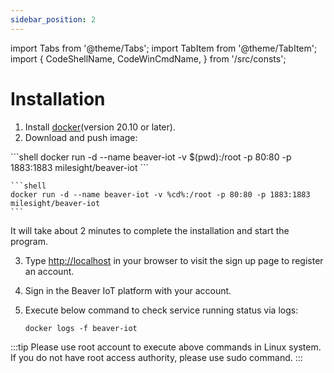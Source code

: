 ```yaml
---
sidebar_position: 2
---
```


import Tabs from '@theme/Tabs';
import TabItem from '@theme/TabItem';
import {
    CodeShellName,
    CodeWinCmdName,
} from '/src/consts';

# Installation

1. Install [docker](https://docs.docker.com/engine/install/)(version 20.10 or later).
2. Download and push image:

<Tabs>
  <TabItem value={CodeShellName} default>
    ```shell
    docker run -d --name beaver-iot -v $(pwd):/root -p 80:80 -p 1883:1883 milesight/beaver-iot
    ```
  </TabItem>
  <TabItem value={CodeWinCmdName}>

    ```shell
    docker run -d --name beaver-iot -v %cd%:/root -p 80:80 -p 1883:1883 milesight/beaver-iot
    ```
  </TabItem>
</Tabs>

It will take about 2 minutes to complete the installation and start the program.

3. Type [http://localhost](http://localhost) in your browser to visit the sign up page to register an account.
4.  Sign in the Beaver IoT platform with your account.
5. Execute below command to check service running status via logs:

    ```shell
    docker logs -f beaver-iot
    ```

:::tip
Please use root account to execute above commands in Linux system. If you do not have root access authority, please use sudo command.
:::

